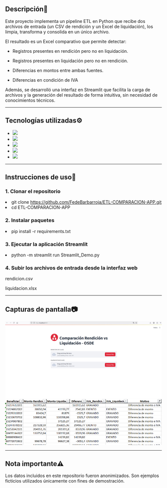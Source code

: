 <h2>Descripción📰</h2>
Este proyecto implementa un pipeline ETL en Python que recibe dos archivos de entrada (un CSV de rendición y un Excel de liquidación), los limpia, transforma y consolida en un único archivo.

El resultado es un Excel comparativo que permite detectar:

- Registros presentes en rendición pero no en liquidación.

- Registros presentes en liquidación pero no en rendición.

- Diferencias en montos entre ambas fuentes.

- Diferencias en condición de IVA

Además, se desarrolló una interfaz en Streamlit que facilita la carga de archivos y la generación del resultado de forma intuitiva, sin necesidad de conocimientos técnicos.

<hr>

<h2>Tecnologías utilizadas⚙️</h2>

-   <img src="https://img.shields.io/badge/Python-14354C?style=for-the-badge&logo=python&logoColor=white">

- <img src="https://img.shields.io/badge/Pandas-150458?style=for-the-badge&logo=pandas&logoColor=white">

- <img src="https://img.shields.io/badge/OpenPyXL-0078D4?style=for-the-badge&logo=visual%20studio%20code&logoColor=white">

- <img src="https://img.shields.io/badge/Streamlit-CC2927?style=for-the-badge&logo=microsoftsqlserver&logoColor=white">

- <img src="https://img.shields.io/badge/EXCEL/CSV-4CAF50?style=for-the-badge&logo=data%20analysis&logoColor=white">

<hr>

<h2>Instrucciones de uso🚀</h2>
<h3> 1. Clonar el repositorio </h3
                                
- git clone https://github.com/FedeBarbarroja/ETL-COMPARACION-APP.git
- cd ETL-COMPARACION-APP

<h3> 2. Instalar paquetes </h3

- pip install -r requirements.txt

<h3> 3. Ejecutar la aplicación Streamlit </h3

- python -m streamlit run Streamlit_Demo.py

<h3> 4. Subir los archivos de entrada desde la interfaz web </h3

 rendicion.csv

 liquidacion.xlsx

<hr>


<h2>Capturas de pantalla📷 </h2>

![Streamlit UI](./images/demo_streamlit.jpg)
![Excel Output](./images/comparacion.png)

<hr>


<h2>Nota importante⚠️</h2>

Los datos incluidos en este repositorio fueron anonimizados. Son ejemplos ficticios utilizados únicamente con fines de demostración.














